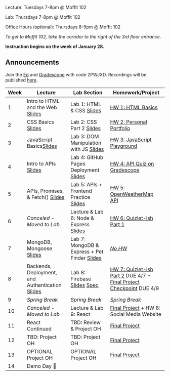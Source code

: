 Lecture: Tuesdays 7-8pm @ Moffit 102

Lab: Thursdays 7-8pm @ Moffit 102

Office Hours (optional): Thursdays 8-9pm @ Moffit 102

*To get to Moffit 102, take the corridor to the right of the 3rd floor entrance*.

**Instruction begins on the week of January 28.**

## Announcements
Join the [Ed](https://edstem.org/us/join/RDVU5J) and [Gradescope](https://www.gradescope.com) with code 2PWJXD. Recordings will be published [here](https://drive.google.com/drive/folders/1vrX7TA2lg4-ujb6c0vJeqtR7tw6Jj0us?usp=sharing).

| Week | Lecture                                                                                                                                                                                                                                                                          | Lab Section                           | Homework/Project                                                                |
|------|----------------------------------------------------------------------------------------------------------------------------------------------------------------------------------------------------------------------------------------------------------------------------------|---------------------------------------|---------------------------------------------------------------------------------|
| 1    | Intro to HTML and the Web [Slides](https://docs.google.com/presentation/d/1TZakoOsaHnUA_axTgmk4-K6sovMi9XGh4rdz5KNLydc/edit?usp=sharing)    | Lab 1: HTML & CSS [Slides](https://docs.google.com/presentation/d/1em2PGMXVms8o_NXlU54pkb19CLLDIduHnNVFqcFFg6k/edit?usp=sharing)  | [HW 1: HTML Basics](#/hw/web/hw1)     |
| 2    | CSS Basics [Slides](https://docs.google.com/presentation/d/1cI-pR24ZJzLYDNCJFPnWnzyL9arfFQtjrLDG_VsWmi8/edit?usp=sharing)                             | Lab 2: CSS Part 2 [Slides](https://docs.google.com/presentation/d/1NRfkrVeIltAyNWseQGSOFE3BAQShZleyPc3xaiJ7G0I/edit?usp=sharing)   | [HW 2: Personal Portfolio](#/hw/web/hw2) |
| 3    | JavaScript Basics[Slides](https://docs.google.com/presentation/d/1t5bu8RWzyivoGc-xWWst7j3VxZeNupkQXfDpwTS63Js/edit?usp=sharing)   | Lab 3: DOM Manipulation with JS [Slides](https://docs.google.com/presentation/d/10lKBb1PmdKOH7-6mRXiv9pbtUoKbHLk8zwzakLwIUcg/edit?usp=sharing) | [HW 3: JavaScript Playground](#/hw/web/hw3)                                    |
| 4    | Intro to APIs [Slides](https://docs.google.com/presentation/d/1yKQm_XZ4xLvCUIfLFL9whyDn8C7cHM4wstHhzEtT6zA/edit?usp=sharing)      | Lab 4: GitHub Pages Deployment [Slides](https://docs.google.com/presentation/d/1YDNhd5DijbheMaqVlsjrxaX-o27HwrcDzun58i2dHI4/edit?usp=sharing)            | [HW 4: API Quiz on Gradescope](https://www.gradescope.com)   |
| 5    | APIs, Promises, & Fetch() [Slides](https://docs.google.com/presentation/d/1tLwMNnEupiQjG6TnTQh2Q3x4lacnY1C5bu8talC585k/edit?usp=sharing)  | Lab 5: APIs + Frontend Practice [Slides](https://docs.google.com/presentation/d/1WuwDmlt6fFw8Xc6sgUWitnwHam_0MMfoE7ZVKSMQ1bg/edit?usp=sharing)   | [HW 5: OpenWeatherMap API](#/hw/web/hw5)       |
| 6    | *Canceled - Moved to Lab*    | Lecture & Lab 6: Node & Express [Slides](https://docs.google.com/presentation/d/1n0ersNZPwSVEaPOPSjo4EphlGFBNMzDsf6456ieQB1g/edit?usp=sharing)           | [HW 6: Quizlet-ish Part 1](#/hw/web/hw6) |
| 7    | MongoDB, Mongoose [Slides](https://docs.google.com/presentation/d/1FOOB7BvHqc9OfJysvjELBfxbg054zSwdGBFDPiQenuY/edit)     | Lab 7: MongoDB & Express + Pet Finder  [Slides](https://docs.google.com/presentation/d/1kIfvftMkEyDe6ZvmdvbD7dao4Bhizy9MHgD8ZKU0RnQ/edit)          | [*No HW*](https://youtu.be/dQw4w9WgXcQ) |
| 8    | Backends, Deployment, and Authentication [Slides](https://cubstart.github.io/web-slides/lecture-8/)   | Lab 8: Firebase [Slides](https://docs.google.com/presentation/d/1Rb0fgENC1EF_chbX8Rga8dlyvKGty1n7K1LZHV5Sohg/edit) [Spec](#/hw/web/firebaseHW) |  [HW 7: Quizlet-ish Part 2](#/hw/web/hw7) DUE 4/7 + [Final Project Checkpoint](#/hw/web/spec) DUE 4/9
| 9    | *Spring Break*   | *Spring Break*           | *Spring Break* |
| 10   | *Canceled - Moved to Lab* | Lecture & Lab 9: React | [Final Project](#/hw/web/spec) + HW 8: Social Media Website   |
| 11   | React Continued | TBD: Review & Project OH | [Final Project](#/hw/web/spec)|
| 12   | TBD: Project OH        | TBD: Project OH                     | [Final Project](#/hw/web/spec)  |
| 13   | OPTIONAL Project OH        | OPTIONAL Project OH                     | [Final Project](#/hw/web/spec)  |
| 14   | Demo Day 🎉  |


[comment]: <> "Note: removed HW 8: Create your own API in SP24"
